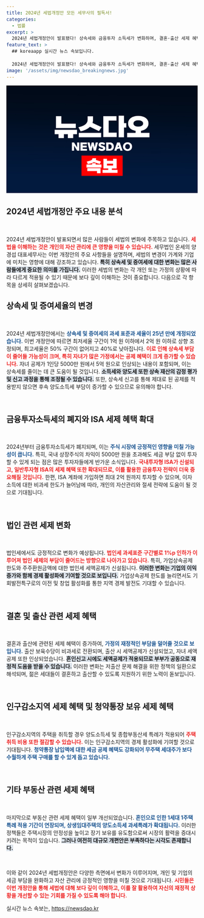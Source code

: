 ```yaml
---
title: 2024년 세법개정안 모든 세무사의 필독서!
categories:
  - 법률
excerpt: >
  2024년 세법개정안이 발표됐다! 상속세와 금융투자 소득세가 변화하며, 결혼·출산 세제 혜택도 확대. 당신의 자산 가치를 높이고 절세의 기회를 놓치지 마세요!
feature_text: >
  ## koreaapp 실시간 뉴스 속보입니다.

  2024년 세법개정안이 발표됐다! 상속세와 금융투자 소득세가 변화하며, 결혼·출산 세제 혜택도 확대. 당신의 자산 가치를 높이고 절세의 기회를 놓치지 마세요!
image: '/assets/img/newsdao_breakingnews.jpg'
---
```


<p><img src="/assets/img/newsdao_breakingnews.jpg" alt="koreaapp 속보" /></p>

<h2 data-ke-size="size26">2024년 세법개정안 주요 내용 분석</h2>

<p data-ke-size="size16">&nbsp;</p>  

<p>2024년 세법개정안이 발표되면서 많은 사람들이 세법의 변화에 주목하고 있습니다. <b><span style="color: #ee2323;">세법을 이해하는 것은 개인의 자산 관리에 큰 영향을 미칠 수 있습니다.</span></b> 세무법인 온세의 양경섭 대표세무사는 이번 개정안의 주요 사항들을 설명하며, 세법의 변경이 가계와 기업에 미치는 영향에 대해 강조하고 있습니다. <b><span style="background-color: #21538527;">특히 상속세 및 증여세에 대한 변화는 많은 사람들에게 중요한 의미를 가집니다.</span></b> 이러한 세법의 변화는 각 개인 또는 가정의 상황에 따라 다르게 적용될 수 있기 때문에 보다 깊이 이해하는 것이 중요합니다. 다음으로 각 항목을 상세히 살펴보겠습니다.</p>

<h2 data-ke-size="size26">상속세 및 증여세율의 변경</h2>

<p data-ke-size="size16">&nbsp;</p>  

<p>2024년 세법개정안에서는 <b><span style="color: #1a5490;">상속세 및 증여세의 과세 표준과 세율이 25년 만에 개정되었습니다.</span></b> 이번 개정안에 따르면 최저세율 구간이 1억 원 이하에서 2억 원 이하로 상향 조정되며, 최고세율은 50% 구간이 없어지고 40%로 낮아집니다. <b><span style="color: #ee2323;">이로 인해 상속세 부담이 줄어들 가능성이 크며, 특히 자녀가 많은 가정에서는 공제 혜택이 크게 증가할 수 있습니다.</span></b> 자녀 공제가 1인당 5000만 원에서 5억 원으로 인상되는 내용이 포함되며, 이는 상속세를 줄이는 데 큰 도움이 될 것입니다. <b><span style="background-color: #21538527;">소득세와 양도세 또한 상속 재산의 감정 평가 및 신고 과정을 통해 조정될 수 있습니다.</span></b> 또한, 상속세 신고를 통해 제대로 된 공제를 적용받지 않으면 후속 양도소득세 부담이 증가할 수 있으므로 유의해야 합니다. </p>

<p data-ke-size="size16">&nbsp;</p>  

<h2 data-ke-size="size26">금융투자소득세의 폐지와 ISA 세제 혜택 확대</h2>

<p data-ke-size="size16">&nbsp;</p>  

<p>2024년부터 금융투자소득세가 폐지되며, 이는 <b><span style="color: #1a5490;">주식 시장에 긍정적인 영향을 미칠 가능성이 큽니다.</span></b> 특히, 국내 상장주식의 차익이 5000만 원을 초과해도 세금 부담 없이 투자할 수 있게 되는 점은 많은 투자자들에게 반가운 소식입니다. <b><span style="color: #ee2323;">국내투자형 ISA가 신설되고, 일반투자형 ISA의 세제 혜택 또한 확대되므로, 이를 활용한 금융투자 전략이 더욱 중요해질 것입니다.</span></b> 한편, ISA 계좌에 가입하면 최대 2억 원까지 투자할 수 있으며, 이자 소득에 대한 비과세 한도가 늘어남에 따라, 개인의 자산관리와 절세 전략에 도움이 될 것으로 기대됩니다.</p>

<p data-ke-size="size16">&nbsp;</p>  

<h2 data-ke-size="size26">법인 관련 세제 변화</h2>

<p data-ke-size="size16">&nbsp;</p>  

<p>법인세에서도 긍정적으로 변화가 예상됩니다. <b><span style="color: #ee2323;">법인세 과세표준 구간별로 1%p 인하가 이루어져 법인 세제의 부담이 줄어드는 방향으로 나아가고 있습니다.</span></b> 특히, 가업상속공제 한도와 주주환원금액에 대한 법인세 세액공제가 신설됩니다. <b><span style="background-color: #21538527;">이러한 변화는 기업의 이익 증가와 함께 경제 활성화에 기여할 것으로 보입니다.</span></b> 가업상속공제 한도를 늘리면서도 기회발전특구로의 이전 및 창업 활성화를 통한 지역 경제 발전도 기대할 수 있습니다.</p>

<p data-ke-size="size16">&nbsp;</p>  

<h2 data-ke-size="size26">결혼 및 출산 관련 세제 혜택</h2>

<p data-ke-size="size16">&nbsp;</p>  

<p>결혼과 출산에 관련된 세제 혜택이 증가하여, <b><span style="color: #1a5490;">가정의 재정적인 부담을 덜어줄 것으로 보입니다.</span></b> 출산 보육수당이 비과세로 전환되며, 출산 시 세액공제가 신설되었고, 자녀 세액공제 또한 인상되었습니다. <b><span style="background-color: #21538527;">혼인신고 시에도 세액공제가 적용되므로 부부가 공동으로 재정적 도움을 받을 수 있습니다.</span></b> 이러한 변화는 저출산 문제 해결을 위한 정책의 일환으로 해석되며, 젊은 세대들이 결혼하고 출산할 수 있도록 지원하기 위한 노력이 돋보입니다.</p>

<p data-ke-size="size16">&nbsp;</p>  

<h2 data-ke-size="size26">인구감소지역 세제 혜택 및 청약통장 보유 세제 혜택</h2>

<p data-ke-size="size16">&nbsp;</p>  

<p>인구감소지역의 주택을 취득할 경우 양도소득세 및 종합부동산세 특례가 적용되어 <b><span style="color: #ee2323;">주택 취득 비용 또한 절감할 수 있습니다.</span></b> 이는 인구감소지역의 경제 활성화에 기여할 것으로 기대됩니다. <b><span style="color: #1a5490;">청약통장 납입액에 대한 세금 공제 혜택도 강화되어 무주택 세대주가 보다 수월하게 주택 구매를 할 수 있게 돕고 있습니다.</span></b></p>

<p data-ke-size="size16">&nbsp;</p>  

<h2 data-ke-size="size26">기타 부동산 관련 세제 혜택</h2>

<p data-ke-size="size16">&nbsp;</p>  

<p>마지막으로 부동산 관련 세제 혜택이 일부 개선되었습니다. <b><span style="color: #1a5490;">혼인으로 인한 1세대 1주택 특례 적용 기간이 연장되며, 상생임대주택의 양도소득세 과세특례가 확대됩니다.</span></b> 이러한 정책들은 주택시장의 안정성을 높이고 장기 보유를 유도함으로써 시장의 활력을 증대시키려는 목적이 있습니다. <b><span style="background-color: #21538527;">그러나 여전히 대규모 개편안은 부족하다는 시각도 존재합니다.</span></b></p>

<p data-ke-size="size16">&nbsp;</p>  

<p>이와 같이 2024년 세법개정안은 다양한 측면에서 변화가 이루어지며, 개인 및 기업의 세금 부담을 완화하고 자산 관리에 긍정적인 영향을 미칠 것으로 기대됩니다. <b><span style="color: #ee2323;">시민들은 이번 개정안을 통해 세법에 대해 보다 깊이 이해하고, 이를 잘 활용하여 자신의 재정적 상황을 개선할 수 있는 기회를 가질 수 있도록 해야 합니다.</span></b> </p>
실시간 뉴스 속보는, <a href="https://newsdao.kr" rel="dofollow">https://newsdao.kr</a>


